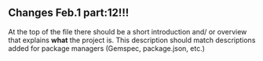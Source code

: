 ## Changes Feb.1 part:12!!!

At the top of the file there should be a short introduction and/ or overview that explains **what** the project is. This description should match descriptions added for package managers (Gemspec, package.json, etc.)
